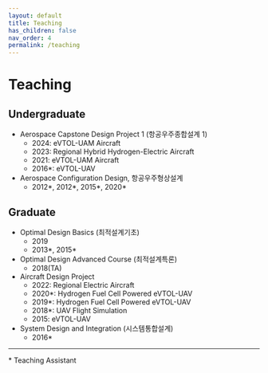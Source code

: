```yaml
---
layout: default
title: Teaching
has_children: false
nav_order: 4
permalink: /teaching
---
```


# Teaching

## Undergraduate

- Aerospace Capstone Design Project 1 (항공우주종합설계 1)
  - 2024: eVTOL-UAM Aircraft
  - 2023: Regional Hybrid Hydrogen-Electric Aircraft
  - 2021: eVTOL-UAM Aircraft
  - 2016*: eVTOL-UAV
- Aerospace Configuration Design, 항공우주형상설계
  - 2012*, 2012*, 2015*, 2020*

## Graduate

- Optimal Design Basics (최적설계기초)
  - 2019
  - 2013*, 2015*
- Optimal Design Advanced Course (최적설계특론)
  - 2018(TA)
- Aircraft Design Project
  - 2022: Regional Electric Aircraft
  - 2020*: Hydrogen Fuel Cell Powered eVTOL-UAV
  - 2019*: Hydrogen Fuel Cell Powered eVTOL-UAV
  - 2018*: UAV Flight Simulation
  - 2015: eVTOL-UAV
- System Design and Integration (시스템통합설계)
  - 2016*

---
\* Teaching Assistant
